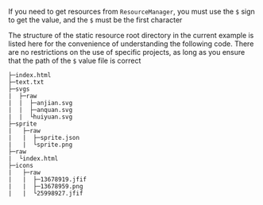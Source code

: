 If you need to get resources from `ResourceManager`, you must use the `$` sign to get the value, and the `$` must be the first character

The structure of the static resource root directory in the current example is listed here for the convenience of understanding the following code. There are no restrictions on the use of specific projects, as long as you ensure that the path of the `$` value file is correct
```
├─index.html
├─text.txt
├─svgs
|  ├─raw
|  |  ├─anjian.svg
|  |  ├─anquan.svg
|  |  └huiyuan.svg
├─sprite
|   ├─raw
|   |  ├─sprite.json
|   |  └sprite.png
├─raw
|  └index.html
├─icons
|   ├─raw
|   |  ├─13678919.jfif
|   |  ├─13678959.png
|   |  └25998927.jfif
```